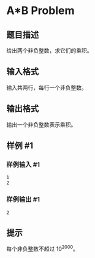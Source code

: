 # A*B Problem

## 题目描述

给出两个非负整数，求它们的乘积。

## 输入格式

输入共两行，每行一个非负整数。


## 输出格式

输出一个非负整数表示乘积。

## 样例 #1

### 样例输入 #1
```
1 
2
```

### 样例输出 #1

```
2
```

## 提示

每个非负整数不超过 $10^{2000}$。
